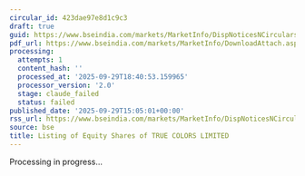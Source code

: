 ```yaml
---
circular_id: 423dae97e8d1c9c3
draft: true
guid: https://www.bseindia.com/markets/MarketInfo/DispNoticesNCirculars.aspx?Noticeid={75FA5F31-1127-496E-936C-942D33FFE478}&noticeno=20250929-83&dt=09/29/2025&icount=83&totcount=87&flag=0
pdf_url: https://www.bseindia.com/markets/MarketInfo/DownloadAttach.aspx?id=20250929-83&attachedId=f0753414-0b61-4966-99f4-54d341418ace
processing:
  attempts: 1
  content_hash: ''
  processed_at: '2025-09-29T18:40:53.159965'
  processor_version: '2.0'
  stage: claude_failed
  status: failed
published_date: '2025-09-29T15:05:01+00:00'
rss_url: https://www.bseindia.com/markets/MarketInfo/DispNoticesNCirculars.aspx?Noticeid={75FA5F31-1127-496E-936C-942D33FFE478}&noticeno=20250929-83&dt=09/29/2025&icount=83&totcount=87&flag=0
source: bse
title: Listing of Equity Shares of TRUE COLORS LIMITED
---
```


Processing in progress...